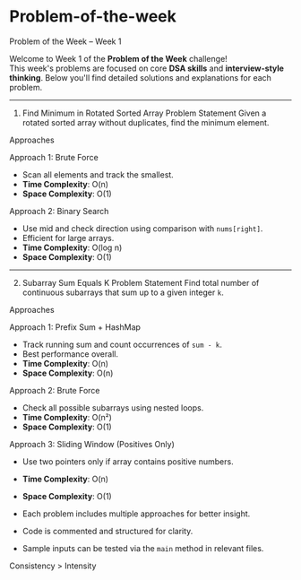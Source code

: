 # Problem-of-the-week
 Problem of the Week – Week 1

Welcome to Week 1 of the **Problem of the Week** challenge!  
This week's problems are focused on core **DSA skills** and **interview-style thinking**. Below you'll find detailed solutions and explanations for each problem.

---

 1. Find Minimum in Rotated Sorted Array
 Problem Statement
Given a rotated sorted array without duplicates, find the minimum element.

 Approaches

 Approach 1: Brute Force
- Scan all elements and track the smallest.
- **Time Complexity**: O(n)  
- **Space Complexity**: O(1)

Approach 2: Binary Search
- Use mid and check direction using comparison with `nums[right]`.
- Efficient for large arrays.
- **Time Complexity**: O(log n)  
- **Space Complexity**: O(1)

---

 2. Subarray Sum Equals K
 Problem Statement
Find total number of continuous subarrays that sum up to a given integer `k`.

Approaches

Approach 1: Prefix Sum + HashMap
- Track running sum and count occurrences of `sum - k`.
- Best performance overall.
- **Time Complexity**: O(n)  
- **Space Complexity**: O(n)

 Approach 2: Brute Force
- Check all possible subarrays using nested loops.
- **Time Complexity**: O(n²)  
- **Space Complexity**: O(1)

Approach 3: Sliding Window (Positives Only)
- Use two pointers only if array contains positive numbers.
- **Time Complexity**: O(n)  
- **Space Complexity**: O(1)


- Each problem includes multiple approaches for better insight.
- Code is commented and structured for clarity.
- Sample inputs can be tested via the `main` method in relevant files.

Consistency > Intensity  



